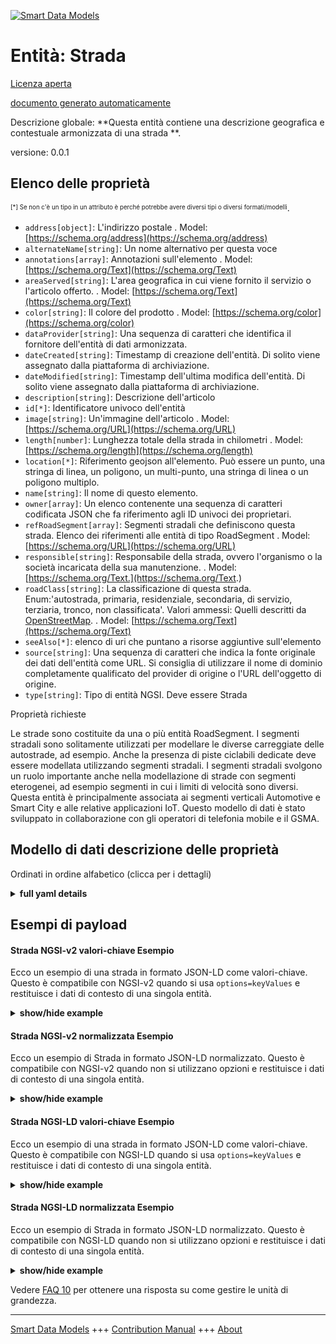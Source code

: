 <!-- 10-Header -->  
[![Smart Data Models](https://smartdatamodels.org/wp-content/uploads/2022/01/SmartDataModels_logo.png "Logo")](https://smartdatamodels.org)  
Entità: Strada  
==============<!-- /10-Header -->  
<!-- 15-License -->  
[Licenza aperta](https://github.com/smart-data-models//dataModel.Transportation/blob/master/Road/LICENSE.md)  
[documento generato automaticamente](https://docs.google.com/presentation/d/e/2PACX-1vTs-Ng5dIAwkg91oTTUdt8ua7woBXhPnwavZ0FxgR8BsAI_Ek3C5q97Nd94HS8KhP-r_quD4H0fgyt3/pub?start=false&loop=false&delayms=3000#slide=id.gb715ace035_0_60)  
<!-- /15-License -->  
<!-- 20-Description -->  
Descrizione globale: **Questa entità contiene una descrizione geografica e contestuale armonizzata di una strada **.  
versione: 0.0.1  
<!-- /20-Description -->  
<!-- 30-PropertiesList -->  

## Elenco delle proprietà  

<sup><sub>[*] Se non c'è un tipo in un attributo è perché potrebbe avere diversi tipi o diversi formati/modelli</sub></sup>.  
- `address[object]`: L'indirizzo postale  . Model: [https://schema.org/address](https://schema.org/address)- `alternateName[string]`: Un nome alternativo per questa voce  - `annotations[array]`: Annotazioni sull'elemento  . Model: [https://schema.org/Text](https://schema.org/Text)- `areaServed[string]`: L'area geografica in cui viene fornito il servizio o l'articolo offerto.  . Model: [https://schema.org/Text](https://schema.org/Text)- `color[string]`: Il colore del prodotto  . Model: [https://schema.org/color](https://schema.org/color)- `dataProvider[string]`: Una sequenza di caratteri che identifica il fornitore dell'entità di dati armonizzata.  - `dateCreated[string]`: Timestamp di creazione dell'entità. Di solito viene assegnato dalla piattaforma di archiviazione.  - `dateModified[string]`: Timestamp dell'ultima modifica dell'entità. Di solito viene assegnato dalla piattaforma di archiviazione.  - `description[string]`: Descrizione dell'articolo  - `id[*]`: Identificatore univoco dell'entità  - `image[string]`: Un'immagine dell'articolo  . Model: [https://schema.org/URL](https://schema.org/URL)- `length[number]`: Lunghezza totale della strada in chilometri  . Model: [https://schema.org/length](https://schema.org/length)- `location[*]`: Riferimento geojson all'elemento. Può essere un punto, una stringa di linea, un poligono, un multi-punto, una stringa di linea o un poligono multiplo.  - `name[string]`: Il nome di questo elemento.  - `owner[array]`: Un elenco contenente una sequenza di caratteri codificata JSON che fa riferimento agli ID univoci dei proprietari.  - `refRoadSegment[array]`: Segmenti stradali che definiscono questa strada. Elenco dei riferimenti alle entità di tipo RoadSegment  . Model: [https://schema.org/URL](https://schema.org/URL)- `responsible[string]`: Responsabile della strada, ovvero l'organismo o la società incaricata della sua manutenzione.  . Model: [https://schema.org/Text.](https://schema.org/Text.)- `roadClass[string]`: La classificazione di questa strada. Enum:'autostrada, primaria, residenziale, secondaria, di servizio, terziaria, tronco, non classificata'.  Valori ammessi: Quelli descritti da [OpenStreetMap](http://wiki.openstreetmap.org/wiki/Key:highway).  . Model: [https://schema.org/Text](https://schema.org/Text)- `seeAlso[*]`: elenco di uri che puntano a risorse aggiuntive sull'elemento  - `source[string]`: Una sequenza di caratteri che indica la fonte originale dei dati dell'entità come URL. Si consiglia di utilizzare il nome di dominio completamente qualificato del provider di origine o l'URL dell'oggetto di origine.  - `type[string]`: Tipo di entità NGSI. Deve essere Strada  <!-- /30-PropertiesList -->  
<!-- 35-RequiredProperties -->  
Proprietà richieste  
<!-- /35-RequiredProperties -->  
<!-- 40-RequiredProperties -->  
Le strade sono costituite da una o più entità RoadSegment. I segmenti stradali sono solitamente utilizzati per modellare le diverse carreggiate delle autostrade, ad esempio. Anche la presenza di piste ciclabili dedicate deve essere modellata utilizzando segmenti stradali. I segmenti stradali svolgono un ruolo importante anche nella modellazione di strade con segmenti eterogenei, ad esempio segmenti in cui i limiti di velocità sono diversi. Questa entità è principalmente associata ai segmenti verticali Automotive e Smart City e alle relative applicazioni IoT. Questo modello di dati è stato sviluppato in collaborazione con gli operatori di telefonia mobile e il GSMA.  
<!-- /40-RequiredProperties -->  
<!-- 50-DataModelHeader -->  
## Modello di dati descrizione delle proprietà  
Ordinati in ordine alfabetico (clicca per i dettagli)  
<!-- /50-DataModelHeader -->  
<!-- 60-ModelYaml -->  
<details><summary><strong>full yaml details</strong></summary>    
```yaml  
Road:    
  description: 'This entity contains a harmonised geographic and contextual description of a road.'    
  properties:    
    address:    
      description: 'The mailing address'    
      properties:    
        addressCountry:    
          description: 'Property. The country. For example, Spain. Model:''https://schema.org/addressCountry'''    
          type: string    
        addressLocality:    
          description: 'Property. The locality in which the street address is, and which is in the region. Model:''https://schema.org/addressLocality'''    
          type: string    
        addressRegion:    
          description: 'Property. The region in which the locality is, and which is in the country. Model:''https://schema.org/addressRegion'''    
          type: string    
        postOfficeBoxNumber:    
          description: 'Property. The post office box number for PO box addresses. For example, 03578. Model:''https://schema.org/postOfficeBoxNumber'''    
          type: string    
        postalCode:    
          description: 'Property. The postal code. For example, 24004. Model:''https://schema.org/https://schema.org/postalCode'''    
          type: string    
        streetAddress:    
          description: 'Property. The street address. Model:''https://schema.org/streetAddress'''    
          type: string    
      type: object    
      x-ngsi:    
        model: https://schema.org/address    
        type: Property    
    alternateName:    
      description: 'An alternative name for this item'    
      type: string    
      x-ngsi:    
        type: Property    
    annotations:    
      description: 'Annotations about the item'    
      items:    
        type: string    
      type: array    
      x-ngsi:    
        model: https://schema.org/Text    
        type: Property    
    areaServed:    
      description: 'The geographic area where a service or offered item is provided'    
      type: string    
      x-ngsi:    
        model: https://schema.org/Text    
        type: Property    
    color:    
      description: 'The color of the product'    
      type: string    
      x-ngsi:    
        model: https://schema.org/color    
        type: Property    
    dataProvider:    
      description: 'A sequence of characters identifying the provider of the harmonised data entity.'    
      type: string    
      x-ngsi:    
        type: Property    
    dateCreated:    
      description: 'Entity creation timestamp. This will usually be allocated by the storage platform.'    
      format: date-time    
      type: string    
      x-ngsi:    
        type: Property    
    dateModified:    
      description: 'Timestamp of the last modification of the entity. This will usually be allocated by the storage platform.'    
      format: date-time    
      type: string    
      x-ngsi:    
        type: Property    
    description:    
      description: 'A description of this item'    
      type: string    
      x-ngsi:    
        type: Property    
    id:    
      anyOf: &road_-_properties_-_owner_-_items_-_anyof    
        - description: 'Property. Identifier format of any NGSI entity'    
          maxLength: 256    
          minLength: 1    
          pattern: ^[\w\-\.\{\}\$\+\*\[\]`|~^@!,:\\]+$    
          type: string    
        - description: 'Property. Identifier format of any NGSI entity'    
          format: uri    
          type: string    
      description: 'Unique identifier of the entity'    
      x-ngsi:    
        type: Property    
    image:    
      description: 'An image of the item'    
      format: uri    
      type: string    
      x-ngsi:    
        model: https://schema.org/URL    
        type: Property    
    length:    
      description: 'Total length of this road in kilometers'    
      minimum: 0    
      type: number    
      x-ngsi:    
        model: https://schema.org/length    
        type: Property    
        units: 'Kilometer (Km)'    
    location:    
      description: 'Geojson reference to the item. It can be Point, LineString, Polygon, MultiPoint, MultiLineString or MultiPolygon'    
      oneOf:    
        - description: 'Geoproperty. Geojson reference to the item. Point'    
          properties:    
            bbox:    
              items:    
                type: number    
              minItems: 4    
              type: array    
            coordinates:    
              items:    
                type: number    
              minItems: 2    
              type: array    
            type:    
              enum:    
                - Point    
              type: string    
          required:    
            - type    
            - coordinates    
          title: 'GeoJSON Point'    
          type: object    
        - description: 'Geoproperty. Geojson reference to the item. LineString'    
          properties:    
            bbox:    
              items:    
                type: number    
              minItems: 4    
              type: array    
            coordinates:    
              items:    
                items:    
                  type: number    
                minItems: 2    
                type: array    
              minItems: 2    
              type: array    
            type:    
              enum:    
                - LineString    
              type: string    
          required:    
            - type    
            - coordinates    
          title: 'GeoJSON LineString'    
          type: object    
        - description: 'Geoproperty. Geojson reference to the item. Polygon'    
          properties:    
            bbox:    
              items:    
                type: number    
              minItems: 4    
              type: array    
            coordinates:    
              items:    
                items:    
                  items:    
                    type: number    
                  minItems: 2    
                  type: array    
                minItems: 4    
                type: array    
              type: array    
            type:    
              enum:    
                - Polygon    
              type: string    
          required:    
            - type    
            - coordinates    
          title: 'GeoJSON Polygon'    
          type: object    
        - description: 'Geoproperty. Geojson reference to the item. MultiPoint'    
          properties:    
            bbox:    
              items:    
                type: number    
              minItems: 4    
              type: array    
            coordinates:    
              items:    
                items:    
                  type: number    
                minItems: 2    
                type: array    
              type: array    
            type:    
              enum:    
                - MultiPoint    
              type: string    
          required:    
            - type    
            - coordinates    
          title: 'GeoJSON MultiPoint'    
          type: object    
        - description: 'Geoproperty. Geojson reference to the item. MultiLineString'    
          properties:    
            bbox:    
              items:    
                type: number    
              minItems: 4    
              type: array    
            coordinates:    
              items:    
                items:    
                  items:    
                    type: number    
                  minItems: 2    
                  type: array    
                minItems: 2    
                type: array    
              type: array    
            type:    
              enum:    
                - MultiLineString    
              type: string    
          required:    
            - type    
            - coordinates    
          title: 'GeoJSON MultiLineString'    
          type: object    
        - description: 'Geoproperty. Geojson reference to the item. MultiLineString'    
          properties:    
            bbox:    
              items:    
                type: number    
              minItems: 4    
              type: array    
            coordinates:    
              items:    
                items:    
                  items:    
                    items:    
                      type: number    
                    minItems: 2    
                    type: array    
                  minItems: 4    
                  type: array    
                type: array    
              type: array    
            type:    
              enum:    
                - MultiPolygon    
              type: string    
          required:    
            - type    
            - coordinates    
          title: 'GeoJSON MultiPolygon'    
          type: object    
      x-ngsi:    
        type: Geoproperty    
    name:    
      description: 'The name of this item.'    
      type: string    
      x-ngsi:    
        type: Property    
    owner:    
      description: 'A List containing a JSON encoded sequence of characters referencing the unique Ids of the owner(s)'    
      items:    
        anyOf: *road_-_properties_-_owner_-_items_-_anyof    
        description: 'Property. Unique identifier of the entity'    
      type: array    
      x-ngsi:    
        type: Property    
    refRoadSegment:    
      description: 'Road segments which define this road. List of references to entities of type RoadSegment'    
      items:    
        anyOf: *road_-_properties_-_owner_-_items_-_anyof    
        description: 'Property. Unique identifier of the entity'    
      type: array    
      x-ngsi:    
        model: https://schema.org/URL    
        type: Relationship    
    responsible:    
      description: 'Responsible for the road i.e. the organism or company in charge of its maintenance'    
      type: string    
      x-ngsi:    
        model: https://schema.org/Text.    
        type: Property    
    roadClass:    
      description: 'The classification of this road. Enum:''motorway, primary, residential, secondary, service, tertiary, trunk, unclassified''.  Allowed values: Those described by [OpenStreetMap](http://wiki.openstreetmap.org/wiki/Key:highway).'    
      enum:    
        - motorway    
        - primary    
        - residential    
        - secondary    
        - service    
        - tertiary    
        - trunk    
        - unclassified    
      type: string    
      x-ngsi:    
        model: https://schema.org/Text    
        type: Property    
    seeAlso:    
      description: 'list of uri pointing to additional resources about the item'    
      oneOf:    
        - items:    
            format: uri    
            type: string    
          minItems: 1    
          type: array    
        - format: uri    
          type: string    
      x-ngsi:    
        type: Property    
    source:    
      description: 'A sequence of characters giving the original source of the entity data as a URL. Recommended to be the fully qualified domain name of the source provider, or the URL to the source object.'    
      type: string    
      x-ngsi:    
        type: Property    
    type:    
      description: 'NGSI Entity type. It has to be Road'    
      enum:    
        - Road    
      type: string    
      x-ngsi:    
        type: Property    
  required: []    
  type: object    
  x-derived-from: ""    
  x-disclaimer: 'Redistribution and use in source and binary forms, with or without modification, are permitted  provided that the license conditions are met. Copyleft (c) 2021 Contributors to Smart Data Models Program'    
  x-license-url: https://github.com/smart-data-models/dataModel.Transportation/blob/master/Road/LICENSE.md    
  x-model-schema: https://smart-data-models.github.io/dataModel.Transportation/Road/schema.json    
  x-model-tags: ""    
  x-version: 0.0.1    
```  
</details>    
<!-- /60-ModelYaml -->  
<!-- 70-MiddleNotes -->  
<!-- /70-MiddleNotes -->  
<!-- 80-Examples -->  
## Esempi di payload  
#### Strada NGSI-v2 valori-chiave Esempio  
Ecco un esempio di una strada in formato JSON-LD come valori-chiave. Questo è compatibile con NGSI-v2 quando si usa `options=keyValues` e restituisce i dati di contesto di una singola entità.  
<details><summary><strong>show/hide example</strong></summary>    
```json  
{  
  "id": "Spain-Road-A62",  
  "type": "Road",  
  "name": "A-62",  
  "alternateName": "E-80",  
  "description": "Autovía de Castilla",  
  "roadClass": "motorway",  
  "length": 355,  
  "refRoadSegment": [  
    "Spain-RoadSegment-A62-0-355-forwards",  
    "Spain-RoadSegment-A62-0-355-backwards"  
  ],  
  "responsible": "Ministerio de Fomento - Gobierno de España"  
}  
```  
</details>  
#### Strada NGSI-v2 normalizzata Esempio  
Ecco un esempio di Strada in formato JSON-LD normalizzato. Questo è compatibile con NGSI-v2 quando non si utilizzano opzioni e restituisce i dati di contesto di una singola entità.  
<details><summary><strong>show/hide example</strong></summary>    
```json  
{  
  "id": "Spain-Road-A62",  
  "type": "Road",  
  "refRoadSegment": {  
    "type": "Relationship",  
    "value": [  
      "Spain-RoadSegment-A62-0-355-forwards",  
      "Spain-RoadSegment-A62-0-355-backwards"  
    ]  
  },  
  "roadClass": {  
    "value": "motorway"  
  },  
  "description": {  
    "value": "Autov\u00eda de Castilla"  
  },  
  "responsible": {  
    "value": "Ministerio de Fomento - Gobierno de Espa\u00f1a"  
  },  
  "length": {  
    "value": 355  
  },  
  "alternateName": {  
    "value": "E-80"  
  },  
  "name": {  
    "value": "A-62"  
  }  
}  
```  
</details>  
#### Strada NGSI-LD valori-chiave Esempio  
Ecco un esempio di una strada in formato JSON-LD come valori-chiave. Questo è compatibile con NGSI-LD quando si usa `options=keyValues` e restituisce i dati di contesto di una singola entità.  
<details><summary><strong>show/hide example</strong></summary>    
```json  
{  
    "id": "urn:ngsi-ld:Road:Spain-Road-A62",  
    "type": "Road",  
    "alternateName": {  
        "type": "Property",  
        "value": "E-80"  
    },  
    "description": {  
        "type": "Property",  
        "value": "Autov\u00eda de Castilla"  
    },  
    "length": {  
        "type": "Property",  
        "value": 355  
    },  
    "name": {  
        "type": "Property",  
        "value": "A-62"  
    },  
    "refRoadSegment": {  
        "type": "Relationship",  
        "object": [  
            "urn:ngsi-ld:RoadSegment:Spain-RoadSegment-A62-0-355-forwards",  
            "urn:ngsi-ld:RoadSegment:Spain-RoadSegment-A62-0-355-backwards"  
        ]  
    },  
    "responsible": {  
        "type": "Property",  
        "value": "Ministerio de Fomento - Gobierno de Espa\u00f1a"  
    },  
    "roadClass": {  
        "type": "Property",  
        "value": "motorway"  
    },  
    "@context": [  
        "https://uri.etsi.org/ngsi-ld/v1/ngsi-ld-core-context.jsonld",  
        "https://raw.githubusercontent.com/smart-data-models/dataModel.Transportation/master/context.jsonld"  
    ]  
}  
```  
</details>  
#### Strada NGSI-LD normalizzata Esempio  
Ecco un esempio di Strada in formato JSON-LD normalizzato. Questo è compatibile con NGSI-LD quando non si utilizzano opzioni e restituisce i dati di contesto di una singola entità.  
<details><summary><strong>show/hide example</strong></summary>    
```json  
{  
    "id": "urn:ngsi-ld:Road:Spain-Road-A62",  
    "type": "Road",  
    "alternateName": "E-80",  
    "description": "Autov\u00eda de Castilla",  
    "length": 355,  
    "name": "A-62",  
    "refRoadSegment": [  
        {  
            "type": "Relationship",  
            "object": "urn:ngsi-ld:RoadSegment:Spain-RoadSegment-A62-0-355-forwards",  
            "datasetId": "urn:ngsi-ld:Relationship:Spain-RoadSegment-A62-0-355-forwards"  
        },  
        {  
            "type": "Relationship",  
            "object": "urn:ngsi-ld:RoadSegment:Spain-RoadSegment-A62-0-355-backwards",  
            "datasetId": "urn:ngsi-ld:Relationship:Spain-RoadSegment-A62-0-355-backwards"  
        }  
    ],  
    "responsible": "Ministerio de Fomento - Gobierno de Espa\u00f1a",  
    "roadClass": "motorway",  
    "@context": [  
        "https://uri.etsi.org/ngsi-ld/v1/ngsi-ld-core-context.jsonld",  
        "https://raw.githubusercontent.com/smart-data-models/dataModel.Transportation/master/context.jsonld"  
    ]  
}  
```  
</details><!-- /80-Examples -->  
<!-- 90-FooterNotes -->  
<!-- /90-FooterNotes -->  
<!-- 95-Units -->  
Vedere [FAQ 10](https://smartdatamodels.org/index.php/faqs/) per ottenere una risposta su come gestire le unità di grandezza.  
<!-- /95-Units -->  
<!-- 97-LastFooter -->  
---  
[Smart Data Models](https://smartdatamodels.org) +++ [Contribution Manual](https://bit.ly/contribution_manual) +++ [About](https://bit.ly/Introduction_SDM)<!-- /97-LastFooter -->  

